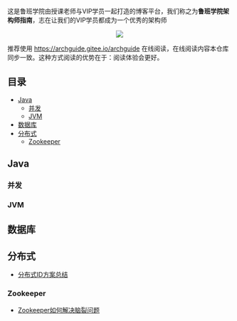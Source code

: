 这是鲁班学院由授课老师与VIP学员一起打造的博客平台，我们称之为**鲁班学院架构师指南**，志在让我们的VIP学员都成为一个优秀的架构师

<p align="center">
<a href="https://github.com/boomblog/ArchGuide" target="_blank">
	<img src="https://p.qpic.cn/qqcourse/QFzQYCgCrxkx872mw392KDKXXIgD0iaUVoNrGuWPBYRicSem4Zqsf8PqpFjia54pic4d/" width=""/>
</a>
</p>

推荐使用 https://archguide.gitee.io/archguide 在线阅读，在线阅读内容本仓库同步一致。这种方式阅读的优势在于：阅读体验会更好。

## 目录
- [Java](#Java)
    - [并发](#并发)
    - [JVM](#JVM)
- [数据库](#数据库)
- [分布式](#分布式)
    - [Zookeeper](#Zookeeper)
    
## Java

### 并发

### JVM

## 数据库

## 分布式
* [分布式ID方案总结](docs/分布式/分布式ID方案总结.md)

### Zookeeper
* [Zookeeper如何解决脑裂问题](docs/Zookeeper/Zookeeper如何解决脑裂问题.md)